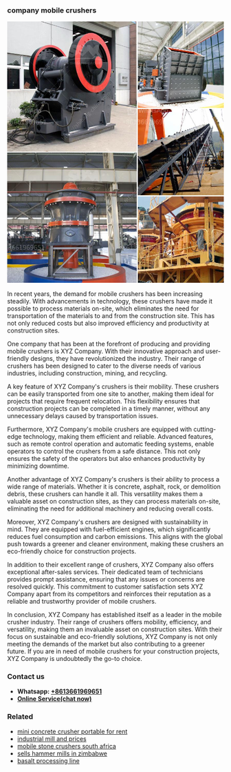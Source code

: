 <h3>company mobile crushers</h3><img src='1708589313.jpg' alt=''><p>In recent years, the demand for mobile crushers has been increasing steadily. With advancements in technology, these crushers have made it possible to process materials on-site, which eliminates the need for transportation of the materials to and from the construction site. This has not only reduced costs but also improved efficiency and productivity at construction sites.</p><p>One company that has been at the forefront of producing and providing mobile crushers is XYZ Company. With their innovative approach and user-friendly designs, they have revolutionized the industry. Their range of crushers has been designed to cater to the diverse needs of various industries, including construction, mining, and recycling.</p><p>A key feature of XYZ Company's crushers is their mobility. These crushers can be easily transported from one site to another, making them ideal for projects that require frequent relocation. This flexibility ensures that construction projects can be completed in a timely manner, without any unnecessary delays caused by transportation issues.</p><p>Furthermore, XYZ Company's mobile crushers are equipped with cutting-edge technology, making them efficient and reliable. Advanced features, such as remote control operation and automatic feeding systems, enable operators to control the crushers from a safe distance. This not only ensures the safety of the operators but also enhances productivity by minimizing downtime.</p><p>Another advantage of XYZ Company's crushers is their ability to process a wide range of materials. Whether it is concrete, asphalt, rock, or demolition debris, these crushers can handle it all. This versatility makes them a valuable asset on construction sites, as they can process materials on-site, eliminating the need for additional machinery and reducing overall costs.</p><p>Moreover, XYZ Company's crushers are designed with sustainability in mind. They are equipped with fuel-efficient engines, which significantly reduces fuel consumption and carbon emissions. This aligns with the global push towards a greener and cleaner environment, making these crushers an eco-friendly choice for construction projects.</p><p>In addition to their excellent range of crushers, XYZ Company also offers exceptional after-sales services. Their dedicated team of technicians provides prompt assistance, ensuring that any issues or concerns are resolved quickly. This commitment to customer satisfaction sets XYZ Company apart from its competitors and reinforces their reputation as a reliable and trustworthy provider of mobile crushers.</p><p>In conclusion, XYZ Company has established itself as a leader in the mobile crusher industry. Their range of crushers offers mobility, efficiency, and versatility, making them an invaluable asset on construction sites. With their focus on sustainable and eco-friendly solutions, XYZ Company is not only meeting the demands of the market but also contributing to a greener future. If you are in need of mobile crushers for your construction projects, XYZ Company is undoubtedly the go-to choice.</p><h3>Contact us</h3><ul><li><strong>Whatsapp:&nbsp;<a href="https://wa.me/8613661969651">+8613661969651</a></strong></li><li><a href="https://swt.shibang-china.com/?git&amp;zhl&amp;company mobile crushers"><strong>Online Service(chat now)</strong></a></li></ul><h3>Related</h3><ul><li><a href='mini concrete crusher portable for rent.md'>mini concrete crusher portable for rent</a></li><li><a href='industrial mill and prices.md'>industrial mill and prices</a></li><li><a href='mobile stone crushers south africa.md'>mobile stone crushers south africa</a></li><li><a href='sells hammer mills in zimbabwe.md'>sells hammer mills in zimbabwe</a></li><li><a href='basalt processing line.md'>basalt processing line</a></li></ul>